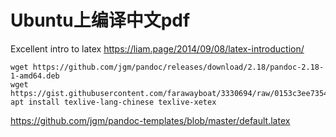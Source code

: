 # Ubuntu上编译中文pdf

Excellent intro to latex <https://liam.page/2014/09/08/latex-introduction/>

```
wget https://github.com/jgm/pandoc/releases/download/2.18/pandoc-2.18-1-amd64.deb
wget https://gist.githubusercontent.com/farawayboat/3330694/raw/0153c3ee7354436df78610e17783ff0169df6955/pandoc.template.zh.tex
apt install texlive-lang-chinese texlive-xetex
```

<https://github.com/jgm/pandoc-templates/blob/master/default.latex>